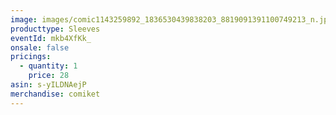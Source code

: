 ```yaml
---
image: images/comic1143259892_1836530439838203_8819091391100749213_n.jpg
producttype: Sleeves
eventId: mkb4XfKk_
onsale: false
pricings:
  - quantity: 1
    price: 28
asin: s-yILDNAejP
merchandise: comiket
---
```

